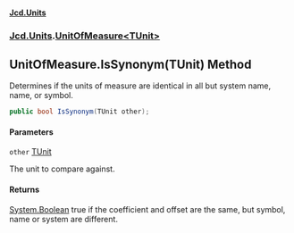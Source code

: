 #### [Jcd.Units](index.md 'index')
### [Jcd.Units](Jcd.Units.md 'Jcd.Units').[UnitOfMeasure&lt;TUnit&gt;](UnitOfMeasure_TUnit_.md 'Jcd.Units.UnitOfMeasure<TUnit>')

## UnitOfMeasure<TUnit>.IsSynonym(TUnit) Method

Determines if the units of measure are identical in all but system name, name, or symbol.

```csharp
public bool IsSynonym(TUnit other);
```
#### Parameters

<a name='Jcd.Units.UnitOfMeasure_TUnit_.IsSynonym(TUnit).other'></a>

`other` [TUnit](UnitOfMeasure_TUnit_.md#Jcd.Units.UnitOfMeasure_TUnit_.TUnit 'Jcd.Units.UnitOfMeasure<TUnit>.TUnit')

The unit to compare against.

#### Returns
[System.Boolean](https://docs.microsoft.com/en-us/dotnet/api/System.Boolean 'System.Boolean')
true if the coefficient and offset are the same, but symbol, name or system are different.